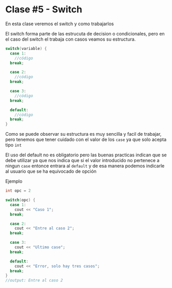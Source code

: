 # Clase #5 - Switch

En esta clase veremos el switch y como trabajarlos

El switch forma parte de las estrucuta de decision o condicionales, pero en el caso del switch el trabaja con casos veamos su estructura. 

```cpp
switch(variable) {
  case 1: 
    //código
  break;

  case 2: 
    //código
  break;

  case 3: 
    //código
  break;

  default: 
    //código
  break;
}
```
Como se puede observar su estructura es muy sencilla y facil de trabajar, pero tenemos que tener cuidado con el valor de los `case` ya que solo acepta tipo `int`

El uso del default no es obligatorio pero las buenas practicas indican que se debe utilizar ya que nos indica que si el valor introducido no pertenece a ningun `case` entonce entrara al `default` y de esa manera podemos indicarle al usuario que se ha equivocado de opción 

Ejemplo

```cpp
int opc = 2

switch(opc) {
  case 1: 
    cout << "Caso 1";
  break;

  case 2: 
    cout << "Entre al caso 2";
  break;

  case 3: 
    cout << "Ultimo case";
  break;

  default: 
    cout << "Error, solo hay tres casos";
  break;
}
//output: Entre al caso 2
```
